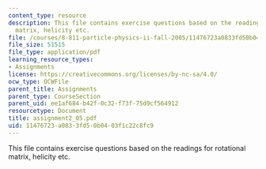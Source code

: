 ```yaml
---
content_type: resource
description: This file contains exercise questions based on the readings for rotational
  matrix, helicity etc.
file: /courses/8-811-particle-physics-ii-fall-2005/11476723a0833fd50b0403f1c22c8fc9_assignment2_05.pdf
file_size: 51515
file_type: application/pdf
learning_resource_types:
- Assignments
license: https://creativecommons.org/licenses/by-nc-sa/4.0/
ocw_type: OCWFile
parent_title: Assignments
parent_type: CourseSection
parent_uid: ee1af684-b42f-0c32-f73f-75d9cf564912
resourcetype: Document
title: assignment2_05.pdf
uid: 11476723-a083-3fd5-0b04-03f1c22c8fc9
---
```

This file contains exercise questions based on the readings for rotational matrix, helicity etc.